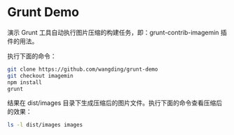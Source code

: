 # Grunt Demo

演示 Grunt 工具自动执行图片压缩的构建任务，即：grunt-contrib-imagemin 插件的用法。

执行下面的命令：

```bash
git clone https://github.com/wangding/grunt-demo
git checkout imagemin
npm install
grunt
```

结果在 dist/images 目录下生成压缩后的图片文件。执行下面的命令查看压缩后的效果：

```bash
ls -l dist/images images
```

